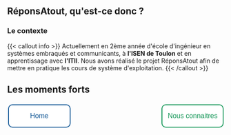 <head>
  <meta charset="utf-8" />
  <title>Nous connaître</title>
  
  <style>
    .button {
      border: none;
      color: white;
      border-radius: 10px;
      text-align: center;
      text-decoration: none;
      display: inline-block;
      font-size: 16px;
      margin: 4px 2px;
      transition-duration: 1s;
      cursor: pointer;
    }
    .button1 {
      background-color: white; 
      color: #165A97; 
      padding: 16px 49px;
      border: 2px solid #165A97;
    }
    .button1:hover {
      background-color: #165A97;
      color: white;
    }
    .button2 {
      background-color: white; 
      color: #159758;
      padding: 16px 12px;
      border: 2px solid #159758;
    }
    .button2:hover {
      background-color: #159758;
      color: white;
    }
  </style>

</head>


## RéponsAtout, qu'est-ce donc ?

### Le contexte
{{< callout info >}}
Actuellement en 2ème année d'école d'ingénieur en systèmes embraqués et communicants, à **l'ISEN de Toulon** et en apprentissage avec **l'ITII**. Nous avons réalisé le projet RéponsAtout afin de mettre en pratique les cours de système d'exploitation. 
{{< /callout >}}

## Les moments forts

<button class="button button1" onclick="window.location.href = 'https://eva-joly.github.io/ReponsAtout/';">Home</button>
<button class="button button2" style="float:right" onclick="window.location.href = 'https://eva-joly.github.io/ReponsAtout/assets/pages/01_nous_connaitre';">Nous connaitres</button>
